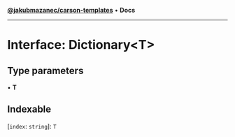[**@jakubmazanec/carson-templates**](../../../README.md) • **Docs**

---

# Interface: Dictionary\<T\>

## Type parameters

• **T**

## Indexable

\[`index`: `string`\]: `T`
